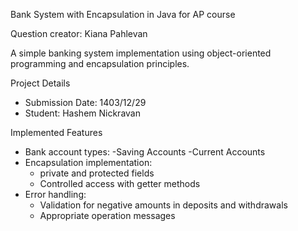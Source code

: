 Bank System with Encapsulation in Java for AP course

Question creator: Kiana Pahlevan 

A simple banking system implementation using object-oriented programming and encapsulation principles.

Project Details
- Submission Date: 1403/12/29
- Student: Hashem Nickravan

Implemented Features
- Bank account types:
  -Saving Accounts
  -Current Accounts
- Encapsulation implementation:
  - private and protected fields
  - Controlled access with getter methods
- Error handling:
  - Validation for negative amounts in deposits and withdrawals
  - Appropriate operation messages
